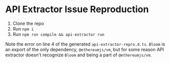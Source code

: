# API Extractor Issue Reproduction
1. Clone the repo
2. Run `npm i`
3. Run `npm run compile && api-extractor run`

Note the error on line 4 of the generated `api-extractor-repro.d.ts`. `Bloom` is an export of the only dependency, `@ethereumjs/vm`, but for some reason API extractor doesn't recognize `Bloom` and being a part of `@ethereumjs/vm`.